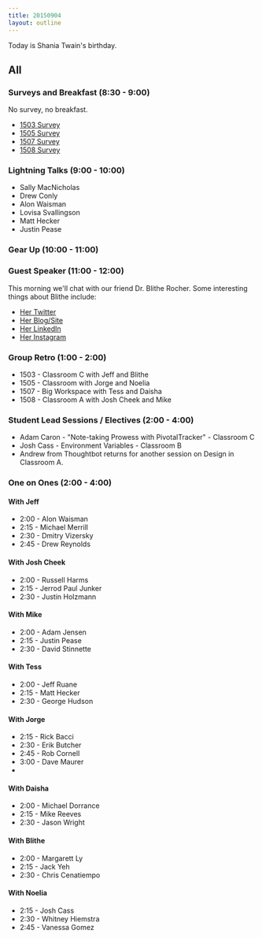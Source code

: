```yaml
---
title: 20150904
layout: outline
---
```


Today is Shania Twain's birthday.

## All

### Surveys and Breakfast (8:30 - 9:00)

No survey, no breakfast.

* [1503 Survey](http://goo.gl/forms/XUGhojm1MJ)
* [1505 Survey](http://goo.gl/forms/kNa5B9R1sZ)
* [1507 Survey](http://goo.gl/forms/ZsT1A2JdfT)
* [1508 Survey](http://goo.gl/forms/3oOZMjsRuh)

### Lightning Talks (9:00 - 10:00)

* Sally MacNicholas
* Drew Conly
* Alon Waisman
* Lovisa Svallingson
* Matt Hecker
* Justin Pease

### Gear Up (10:00 - 11:00)

### Guest Speaker (11:00 - 12:00)

This morning we'll chat with our friend Dr. Blithe Rocher. Some interesting
things about Blithe include:

* [Her Twitter](https://twitter.com/Blithe?ref_src=twsrc%5Egoogle%7Ctwcamp%5Eserp%7Ctwgr%5Eauthor)
* [Her Blog/Site](http://blitherocher.com/)
* [Her LinkedIn](https://www.linkedin.com/in/blitherocher)
* [Her Instagram](https://instagram.com/therealblithe/)

### Group Retro (1:00 - 2:00)

* 1503 - Classroom C with Jeff and Blithe
* 1505 - Classroom with Jorge and Noelia
* 1507 - Big Workspace with Tess and Daisha
* 1508 - Classroom A with Josh Cheek and Mike

### Student Lead Sessions / Electives (2:00 - 4:00)

* Adam Caron - "Note-taking Prowess with PivotalTracker" - Classroom C
* Josh Cass - Environment Variables - Classroom B
* Andrew from Thoughtbot returns for another session on Design in Classroom A.

### One on Ones (2:00 - 4:00)

#### With Jeff

* 2:00 - Alon Waisman
* 2:15 - Michael Merrill
* 2:30 - Dmitry Vizersky
* 2:45 - Drew Reynolds

#### With Josh Cheek

* 2:00 - Russell Harms
* 2:15 - Jerrod Paul Junker
* 2:30 - Justin Holzmann

#### With Mike

* 2:00 - Adam Jensen
* 2:15 - Justin Pease
* 2:30 - David Stinnette

#### With Tess

* 2:00 - Jeff Ruane
* 2:15 - Matt Hecker
* 2:30 - George Hudson

#### With Jorge

* 2:15 - Rick Bacci
* 2:30 - Erik Butcher
* 2:45 - Rob Cornell
* 3:00 - Dave Maurer
*
#### With Daisha

* 2:00 - Michael Dorrance
* 2:15 - Mike Reeves
* 2:30 - Jason Wright

#### With Blithe

* 2:00 - Margarett Ly
* 2:15 - Jack Yeh
* 2:30 - Chris Cenatiempo


#### With Noelia

* 2:15 - Josh Cass
* 2:30 - Whitney Hiemstra
* 2:45 - Vanessa Gomez
